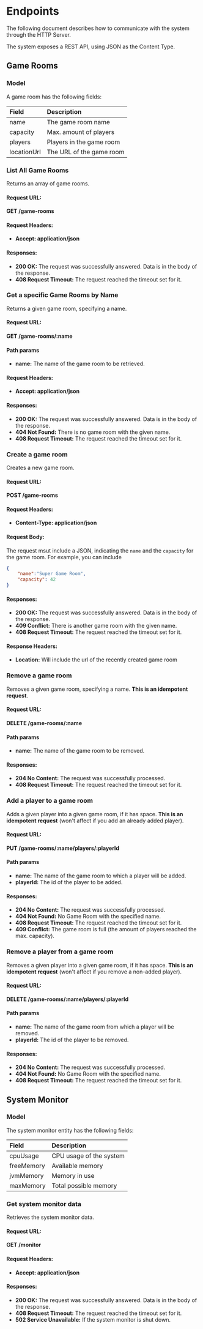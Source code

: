 # Endpoints

The following document describes how to communicate with the system through the HTTP Server.

The system exposes a REST API, using JSON as the Content Type.

## Game Rooms

### Model

A game room has the following fields:

| Field		| Description 	        	|
|:-----------|:-------------------------|
| name			| The game room name   		|
| capacity	| Max. amount of players 	|
| players		| Players in the game room	|
| locationUrl	| The URL of the game room	|



### List All Game Rooms

Returns an array of game rooms.

#### Request URL: 

**GET /game-rooms**

#### Request Headers: 

* **Accept: application/json**

#### Responses:

* **200 OK:** The request was successfully answered. Data is in the body of the response.
* **408 Request Timeout:** The request reached the timeout set for it.



### Get a specific Game Rooms by Name

Returns a given game room, specifying a name.

#### Request URL: 

**GET /game-rooms/:name**

#### Path params
* **name:** The name of the game room to be retrieved.

#### Request Headers: 

* **Accept: application/json**

#### Responses:

* **200 OK:** The request was successfully answered. Data is in the body of the response.
* **404 Not Found:** There is no game room with the given name.
* **408 Request Timeout:** The request reached the timeout set for it.



### Create a game room

Creates a new game room.

#### Request URL: 

**POST /game-rooms**

#### Request Headers: 

* **Content-Type: application/json**

#### Request Body: 

The request msut include a JSON, indicating the ```name``` and the ```capacity``` for the game room.
For example, you can include

```json
{
	"name":"Super Game Room",
	"capacity": 42
}
```

#### Responses:

* **200 OK:** The request was successfully answered. Data is in the body of the response.
* **409 Conflict:** There is another game room with the given name.
* **408 Request Timeout:** The request reached the timeout set for it.

#### Response Headers: 

* **Location:** Will include the url of the recently created game room



### Remove a game room

Removes a given game room, specifying a name.
**This is an idempotent request**.

#### Request URL: 

**DELETE /game-rooms/:name**

#### Path params
* **name:** The name of the game room to be removed.

#### Responses:

* **204 No Content:** The request was successfully processed.
* **408 Request Timeout:** The request reached the timeout set for it.



### Add a player to a game room

Adds a given player into a given game room, if it has space.
**This is an idempotent request** (won't affect if you add an already added player).

#### Request URL: 

**PUT /game-rooms/:name/players/:playerId**

#### Path params
* **name:** The name of the game room to which a player will be added.
* **playerId:** The id of the player to be added.

#### Responses:

* **204 No Content:** The request was successfully processed.
* **404 Not Found:** No Game Room with the specified name.
* **408 Request Timeout:** The request reached the timeout set for it.
* **409 Conflict:** The game room is full (the amount of players reached the max. capacity).



### Remove a player from a game room

Removes a given player into a given game room, if it has space.
**This is an idempotent request** (won't affect if you remove a non-added player).

#### Request URL: 

**DELETE /game-rooms/:name/players/:playerId**

#### Path params
* **name:** The name of the game room from which a player will be removed.
* **playerId:** The id of the player to be removed.

#### Responses:

* **204 No Content:** The request was successfully processed.
* **404 Not Found:** No Game Room with the specified name.
* **408 Request Timeout:** The request reached the timeout set for it.




## System Monitor

### Model

The system monitor entity has the following fields:

| Field		| Description 	        	|
|:-----------|:-------------------------|
| cpuUsage	| CPU usage of the system 	|
| freeMemory	| Available memory			|
| jvmMemory	| Memory in use 				|
| maxMemory	| Total possible memory		|


### Get system monitor data

Retrieves the system monitor data.

#### Request URL:

**GET /monitor**

#### Request Headers:

* **Accept: application/json**


#### Responses:

* **200 OK:** The request was successfully answered. Data is in the body of the response.
* **408 Request Timeout:** The request reached the timeout set for it.
* **502 Service Unavailable:** If the system monitor is shut down.
